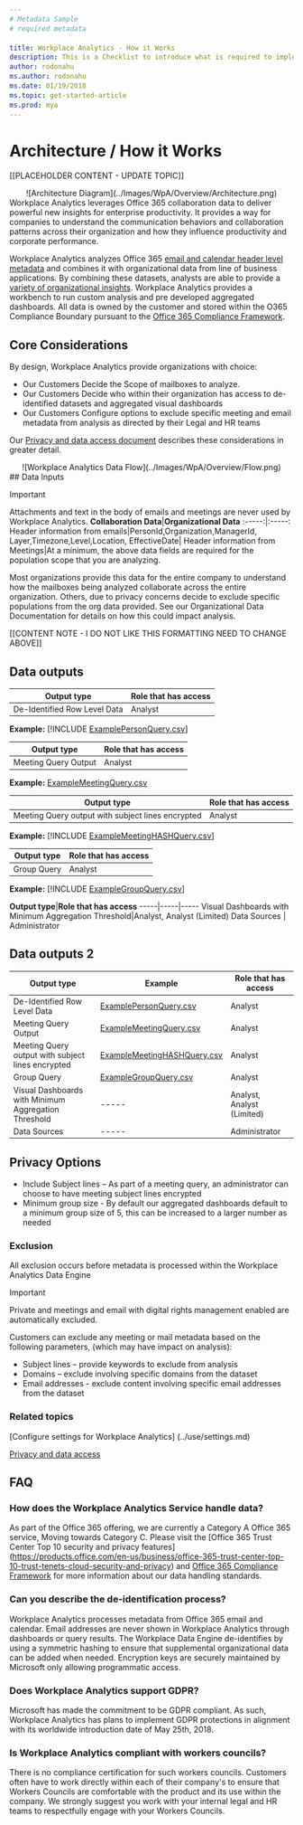 ```yaml
---
# Metadata Sample
# required metadata

title: Workplace Analytics - How it Works
description: This is a Checklist to introduce what is required to implement Workplace Analytics for your Organization
author: rodonahu
ms.author: rodonahu
ms.date: 01/19/2018
ms.topic: get-started-article
ms.prod: mya
---
```


# Architecture / How it Works
[[PLACEHOLDER CONTENT - UPDATE TOPIC]]

<CENTER>
![Architecture Diagram](../Images/WpA/Overview/Architecture.png) </CENTER>
Workplace Analytics leverages Office 365 collaboration data to deliver powerful new insights for enterprise productivity. It provides a way for companies to understand the communication behaviors and collaboration patterns across their organization and how they influence productivity and corporate performance.

Workplace Analytics analyzes Office 365 [email and calendar header level metadata](Privacy-And-Data-Access.md) and combines it with organizational data from line of business applications.  By combining these datasets, analysts are able to provide a [variety of organizational insights](http://insights.office.com). Workplace Analytics provides a workbench to run custom analysis and pre developed aggregated dashboards.  All data is owned by the customer and stored within the O365 Compliance Boundary pursuant to the [Office 365 Compliance Framework](http://go.microsoft.com/fwlink/p/?LinkId=615657).

## Core Considerations
By design, Workplace Analytics provide organizations with choice:
*	Our Customers Decide the Scope of mailboxes to analyze.
* Our Customers Decide who within their organization has access to de-identified datasets and aggregated visual dashboards
* Our Customers Configure options to exclude specific meeting and email metadata from analysis as directed by their Legal and HR teams


Our [Privacy and data access document](Privacy-And-Data-Access.md) describes these considerations in greater detail.


<CENTER>
![Workplace Analytics Data Flow](../Images/WpA/Overview/Flow.png)
</CENTER>
## Data Inputs


>[!Important]
>Attachments and text in the body of emails and meetings are never used by Workplace Analytics.
**Collaboration Data**|**Organizational Data**
:-----:|:-----:
Header information from emails|PersonId,Organization,ManagerId, Layer,Timezone,Level,Location, EffectiveDate|
Header information from Meetings|At a minimum, the above data fields are required for the population scope that you are analyzing.

Most organizations provide this data for the entire company to understand how the mailboxes being analyzed collaborate across the entire organization. Others, due to privacy concerns decide to exclude specific populations from the org data provided. See our  Organizational Data Documentation for details on how this could impact analysis.

[[CONTENT NOTE - I DO NOT LIKE THIS FORMATTING NEED TO CHANGE ABOVE]]

<!--
## Test image path TEST ONLY

**Test image:**

Architecture.png [Architecture.png](../Images/WpA/Overview/Architecture.png)

**Test CSV file:**

Link to:

Row Level Data [Sample.csv](../Images/WpA/Overview/ExamplePersonQuery.md)

Include: 

[!INCLUDE [Sample.csv](../Images/WpA/Overview/ExamplePersonQuery.md)]

-->

## Data outputs

**Output type**|**Role that has access**
-----|-----
De-Identified Row Level Data|Analyst
**Example:** [!INCLUDE [ExamplePersonQuery.csv](../Images/WpA/Overview/ExamplePersonQuery.md)]

**Output type**|**Role that has access**
-----|-----
Meeting Query Output|Analyst
**Example:** [ExampleMeetingQuery.csv](../Images/WpA/Overview/ExampleMeetingQuery.md)

**Output type**|**Role that has access**
-----|-----
Meeting Query output with subject lines encrypted|Analyst
**Example:** [!INCLUDE [ExampleMeetingHASHQuery.csv](../Images/WpA/Overview/ExampleMeetingHASHQuery.md)]

**Output type**|**Role that has access**
-----|-----
Group Query|Analyst
**Example:** [!INCLUDE [ExampleGroupQuery.csv](../Images/WpA/Overview/ExampleGroupQuery.md)] 

**Output type**|**Role that has access**
-----|-----|-----
Visual Dashboards with Minimum Aggregation Threshold|Analyst, Analyst (Limited)
Data Sources | Administrator 

## Data outputs 2

**Output type**|**Example**|**Role that has access**
-----|-----|-----
De-Identified Row Level Data|[ExamplePersonQuery.csv](../Images/WpA/Overview/ExamplePersonQuery.md)|Analyst
Meeting Query Output|[ExampleMeetingQuery.csv](../Images/WpA/Overview/ExampleMeetingQuery.md)|Analyst
Meeting Query output with subject lines encrypted|[ExampleMeetingHASHQuery.csv](../Images/WpA/Overview/ExampleMeetingHASHQuery.md) |Analyst
Group Query|[ExampleGroupQuery.csv](../Images/WpA/Overview/ExampleGroupQuery.md) |Analyst
Visual Dashboards with Minimum Aggregation Threshold|-----|Analyst, Analyst (Limited)
Data Sources |----- |Administrator 

## Privacy Options
* Include Subject lines – As part of a meeting query, an administrator can choose to have meeting subject lines encrypted
* Minimum group size - By default our aggregated dashboards default to a minimum group size of 5, this can be increased to a larger number as needed

### Exclusion
All exclusion occurs before metadata is processed within the Workplace Analytics Data Engine
>[!Important]
>Private and meetings and email with digital rights management enabled are automatically excluded.

Customers can exclude any meeting or mail metadata based on the following parameters, (which may have impact on analysis):
* Subject lines – provide keywords to exclude from analysis
* Domains – exclude involving specific domains from the dataset
* Email addresses - exclude content involving specific email addresses from the dataset

### Related topics

[Configure settings for Workplace Analytics] (../use/settings.md) 

[Privacy and data access](Privacy-And-Data-Access.md)

## FAQ

### How does the Workplace Analytics Service handle data?
As part of the Office 365 offering, we are currently a Category A Office 365 service, Moving towards Category C. Please visit the [Office 365 Trust Center Top 10 security and privacy features] (https://products.office.com/en-us/business/office-365-trust-center-top-10-trust-tenets-cloud-security-and-privacy) and [Office 365 Compliance Framework](http://go.microsoft.com/fwlink/p/?LinkId=615657) for more information about our data handling standards.

### Can you describe the de-identification process?
Workplace Analytics processes metadata from Office 365 email and calendar. Email addresses are never shown in Workplace Analytics through dashboards or query results. The Workplace Data Engine de-identifies by using a symmetric hashing to ensure that supplemental organizational data can be added when needed. Encryption keys are securely maintained by Microsoft only allowing programmatic access.

### Does Workplace Analytics support GDPR?
Microsoft has made the commitment to be GDPR compliant. As such, Workplace Analytics has plans to implement GDPR protections in alignment with its worldwide introduction date of May 25th, 2018.

### Is Workplace Analytics compliant with workers councils?
There is no compliance certification for such workers councils.  Customers often have to work directly within each of their company's to ensure that Workers Councils are comfortable with the product and its use within the company.  We strongly suggest you work with your internal legal and HR teams to respectfully engage with your Workers Councils.
